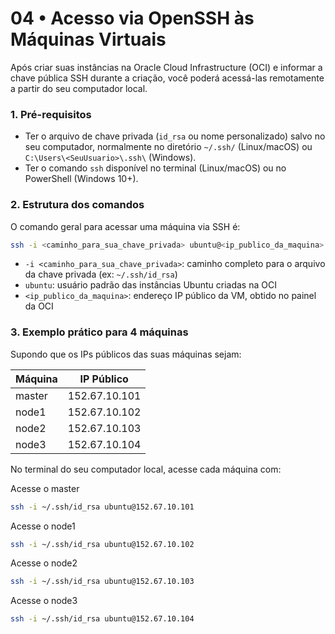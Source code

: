 # 04 • Acesso via OpenSSH às Máquinas Virtuais

Após criar suas instâncias na Oracle Cloud Infrastructure (OCI) e informar a chave pública SSH durante a criação, você poderá acessá-las remotamente a partir do seu computador local.

### 1. Pré-requisitos

- Ter o arquivo de chave privada (`id_rsa` ou nome personalizado) salvo no seu computador, normalmente no diretório `~/.ssh/` (Linux/macOS) ou `C:\Users\<SeuUsuario>\.ssh\` (Windows).
- Ter o comando `ssh` disponível no terminal (Linux/macOS) ou no PowerShell (Windows 10+).

### 2. Estrutura dos comandos

O comando geral para acessar uma máquina via SSH é:

```bash
ssh -i <caminho_para_sua_chave_privada> ubuntu@<ip_publico_da_maquina>
```


- `-i <caminho_para_sua_chave_privada>`: caminho completo para o arquivo da chave privada (ex: `~/.ssh/id_rsa`)
- `ubuntu`: usuário padrão das instâncias Ubuntu criadas na OCI
- `<ip_publico_da_maquina>`: endereço IP público da VM, obtido no painel da OCI

### 3. Exemplo prático para 4 máquinas

Supondo que os IPs públicos das suas máquinas sejam:

| Máquina         | IP Público         |
|-----------------|-------------------|
| master          | 152.67.10.101     |
| node1           | 152.67.10.102     |
| node2           | 152.67.10.103     |
| node3           | 152.67.10.104     |

No terminal do seu computador local, acesse cada máquina com:

Acesse o master
```bash
ssh -i ~/.ssh/id_rsa ubuntu@152.67.10.101
```
Acesse o node1
```bash
ssh -i ~/.ssh/id_rsa ubuntu@152.67.10.102
```
Acesse o node2
```bash
ssh -i ~/.ssh/id_rsa ubuntu@152.67.10.103
```

Acesse o node3
```bash
ssh -i ~/.ssh/id_rsa ubuntu@152.67.10.104
```
